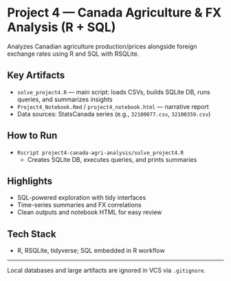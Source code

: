 # Project 4 — Canada Agriculture & FX Analysis (R + SQL)

Analyzes Canadian agriculture production/prices alongside foreign exchange rates using R and SQL with RSQLite.

## Key Artifacts
- `solve_project4.R` — main script: loads CSVs, builds SQLite DB, runs queries, and summarizes insights
- `Project4_Notebook.Rmd` / `project4_notebook.html` — narrative report
- Data sources: StatsCanada series (e.g., `32100077.csv`, `32100359.csv`)

## How to Run
- `Rscript project4-canada-agri-analysis/solve_project4.R`
  - Creates SQLite DB, executes queries, and prints summaries

## Highlights
- SQL-powered exploration with tidy interfaces
- Time-series summaries and FX correlations
- Clean outputs and notebook HTML for easy review

## Tech Stack
- R, RSQLite, tidyverse; SQL embedded in R workflow

---
Local databases and large artifacts are ignored in VCS via `.gitignore`.
